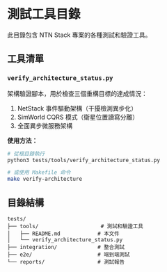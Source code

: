 # 測試工具目錄

此目錄包含 NTN Stack 專案的各種測試和驗證工具。

## 工具清單

### `verify_architecture_status.py`

架構驗證腳本，用於檢查三個重構目標的達成情況：

1. NetStack 事件驅動架構（干擾檢測異步化）
2. SimWorld CQRS 模式（衛星位置讀寫分離）
3. 全面異步微服務架構

**使用方法：**

```bash
# 從根目錄執行
python3 tests/tools/verify_architecture_status.py

# 或使用 Makefile 命令
make verify-architecture
```

## 目錄結構

```
tests/
├── tools/                    # 測試和驗證工具
│   ├── README.md            # 本文件
│   └── verify_architecture_status.py
├── integration/             # 整合測試
├── e2e/                     # 端到端測試
└── reports/                 # 測試報告
```
